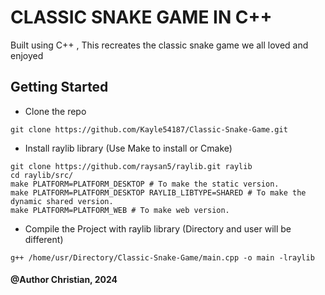 # CLASSIC SNAKE GAME IN C++
<p>Built using C++ , This recreates the classic snake game we all loved and enjoyed</p>

## Getting Started
- Clone the repo
```` shell
git clone https://github.com/Kayle54187/Classic-Snake-Game.git
````
- Install raylib library (Use Make to install or Cmake)
```` shell
git clone https://github.com/raysan5/raylib.git raylib
cd raylib/src/
make PLATFORM=PLATFORM_DESKTOP # To make the static version.
make PLATFORM=PLATFORM_DESKTOP RAYLIB_LIBTYPE=SHARED # To make the dynamic shared version.
make PLATFORM=PLATFORM_WEB # To make web version.
````
- Compile the Project with raylib library (Directory and user will be different)
```` shell
g++ /home/usr/Directory/Classic-Snake-Game/main.cpp -o main -lraylib
````

#### @Author Christian, 2024

